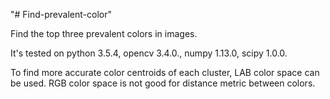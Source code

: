 "# Find-prevalent-color" 

Find the top three prevalent colors in images.

It's tested on python 3.5.4, opencv 3.4.0., numpy 1.13.0, scipy 1.0.0.

To find more accurate color centroids of each cluster, LAB color space can be used. RGB color space is not good for distance metric between colors.
